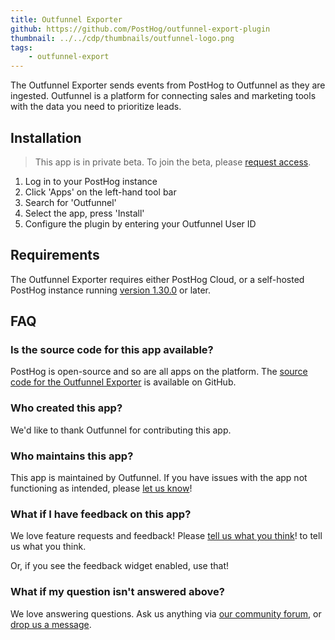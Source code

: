 ```yaml
---
title: Outfunnel Exporter
github: https://github.com/PostHog/outfunnel-export-plugin
thumbnail: ../../cdp/thumbnails/outfunnel-logo.png
tags:
    - outfunnel-export
---
```


The Outfunnel Exporter sends events from PostHog to Outfunnel as they are ingested. Outfunnel is a platform for connecting sales and marketing tools with the data you need to prioritize leads. 

## Installation

> This app is in private beta. To join the beta, please [request access](https://app.posthog.com/feature_flags#supportModal=support%3Aapps).

1. Log in to your PostHog instance
2. Click 'Apps' on the left-hand tool bar
3. Search for 'Outfunnel'
4. Select the app, press 'Install'
5. Configure the plugin by entering your Outfunnel User ID

## Requirements

The Outfunnel Exporter requires either PostHog Cloud, or a self-hosted PostHog instance running [version 1.30.0](https://posthog.com/blog/the-posthog-array-1-30-0) or later.

## FAQ

### Is the source code for this app available?

PostHog is open-source and so are all apps on the platform. The [source code for the Outfunnel Exporter](https://github.com/PostHog/outfunnel-export-pluginn) is available on GitHub.

### Who created this app?

We'd like to thank Outfunnel for contributing this app.

### Who maintains this app?

This app is maintained by Outfunnel. If you have issues with the app not functioning as intended, please [let us know](http://app.posthog.com/home#supportModal)!

### What if I have feedback on this app?

We love feature requests and feedback! Please [tell us what you think](http://app.posthog.com/home#supportModal)! to tell us what you think.

Or, if you see the feedback widget enabled, use that!

### What if my question isn't answered above?

We love answering questions. Ask us anything via [our community forum](/questions), or [drop us a message](http://app.posthog.com/home#supportModal). 